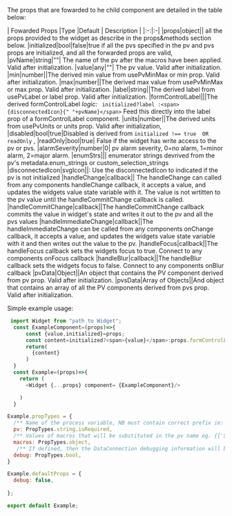 The props that are fowarded to he child component are detailed in the table below:

| Fowarded Props |Type |Default | Description |
|:-:|:-|
|props|object|| all the props provided to the widget as describe in the props&methods section below.
|initialized|bool|false|true if all the pvs specified in the pv and pvs props are initialized, and all the forwarded props are valid,
|pvName|string|""| The name of the pv after the macros have been applied. Valid after initialization.
|value|any|""| The pv value. Valid after initialization.
|min|number||The derived min value from usePvMinMax or min prop. Valid after initialization.
|max|number||The derived max value from usePvMinMax or max prop. Valid after initialization.
|label|string||The derived label from usePvLabel or label prop. Valid after initialization.
|formControlLabel|||The derived formControlLabel  *logic:* ` initialized?label :<span>{disconnectedIcon}{" "+pvName}</span>` Feed this directly into the label prop of a formControlLabel component.
|units|number||The derived units from usePvUnits or units prop. Valid after initialization,
|disabled|bool|true|Disabled is derived from `initialized !== true  OR readOnly` ,
|readOnly|bool|true| False if the widget has write access to the pv or pvs.
|alarmSeverity|number|0| pv alarm severity, 0=no alarm, 1=minor alarm, 2=major alarm.
|enumStrs||| enumerator strings  devrived from the pv's metadata.enum_strings or custom_selection_strings
|disconnectedIcon|svgIcon||: Use the disconnectedIcon to indicated if the pv is not initialized
|handleChange|callback|| The handleChange can called from any components handleChange callback, it accepts a value, and updates the widgets value state variable with it. The value is not wrtitten to the pv value until the handleCommitChange callback is called.
|handleCommitChange|callback||The handleCommitChange callback commits the value in widget's state and writes it out to the pv and all the pvs values
|handleImmediateChange|callback||The handleImmediateChange can be called from any components onChange callback, it accepts a value, and updates the widgets value state variable with it and then writes out the value to the pv.
|handleFocus|callback||The handleFocus callback sets the widgets focus to true. Connect to any components onFocus callback
|handleBlur|callback||The handleBlur callback sets the widgets focus to false. Connect to any components onBlur callback
|pvData|Object||An object that contains the PV component derived from pv prop. Valid after initialization.
|pvsData|Array of Objects||And object that contains an array of all the PV components derived from pvs prop. Valid after initialization.      
      


Simple example usage:

```js static
 import Widget from "path to Widget";
  const ExampleComponent=(props)=>{
      const {value,initialized}=props;
      const content=initialized?<span>{value}</span>:props.formControlLabel;
      return(
        {content}
      )
  }
  const Example=(props)=>{
    return (
      <Widget {...props} component= {ExampleComponent}/>

    )
  }

Example.propTypes = {
  /** Name of the process variable, NB must contain correct prefix ie: pva://  eg. 'pva://$(device):test$(id)'*/
  pv: PropTypes.string.isRequired,
  /** Values of macros that will be substituted in the pv name eg. {{'$(device)':'testIOC','$(id)':'2'}}*/
  macros: PropTypes.object,
   /** If defined, then the DataConnection debugging information will be displayed*/
  debug: PropTypes.bool,
}

Example.defaultProps = {
  debug: false,
 
};

export default Example;

```